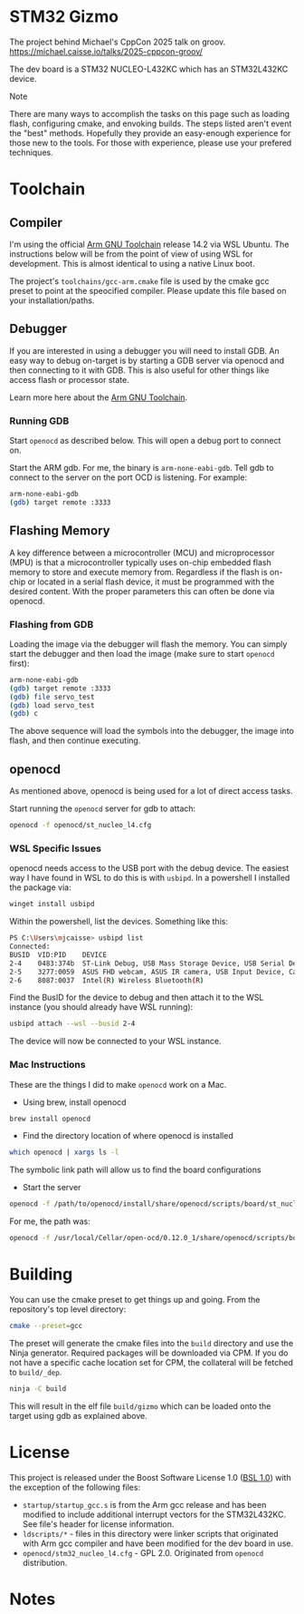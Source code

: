 # STM32 Gizmo

The project behind Michael's CppCon 2025 talk on groov.
https://michael.caisse.io/talks/2025-cppcon-groov/

The dev board is a STM32 NUCLEO-L432KC which has an STM32L432KC device.

> [!Note]
> There are many ways to accomplish the tasks on this page such as loading flash,
> configuring cmake, and envoking builds. The steps listed aren't event the "best"
> methods. Hopefully they provide an easy-enough experience for those new to the tools.
> For those with experience, please use your prefered techniques.


# Toolchain

## Compiler

I'm using the official [Arm GNU Toolchain](https://developer.arm.com/Tools%20and%20Software/GNU%20Toolchain) release 14.2 via WSL Ubuntu. The instructions below will be from the point of view of using WSL for development. This is almost identical to using a native Linux boot.

The project's `toolchains/gcc-arm.cmake` file is used by the cmake gcc preset to point at the speocified compiler. Please update this file based on your installation/paths.


## Debugger

If you are interested in using a debugger you will need to install GDB. An easy way to debug on-target is by starting a GDB server via openocd and then connecting to it with GDB. This is also useful for other things like access flash or processor state.

Learn more here about the [Arm GNU Toolchain](https://learn.arm.com/install-guides/gcc/arm-gnu/).

### Running GDB

Start `openocd` as described below. This will open a debug port to connect on.

Start the ARM gdb. For me, the binary is `arm-none-eabi-gdb`. Tell gdb to connect to the server on the port OCD is listening. For example:

```bash
arm-none-eabi-gdb
(gdb) target remote :3333
```


## Flashing Memory

A key difference between a microcontroller (MCU) and microprocessor (MPU) is that a microcontroller typically uses on-chip embedded flash memory to store and execute memory from. Regardless if the flash is on-chip or located in a serial flash device, it must be programmed with the desired content. With the proper parameters this can often be done via openocd.

### Flashing from GDB

Loading the image via the debugger will flash the memory. You can simply start the debugger and then load the image (make sure to start `openocd` first):

```bash
arm-none-eabi-gdb
(gdb) target remote :3333
(gdb) file servo_test
(gdb) load servo_test
(gdb) c
```

The above sequence will load the symbols into the debugger, the image into flash, and then continue executing.


## openocd

As mentioned above, openocd is being used for a lot of direct access tasks.

Start running the `openocd` server for gdb to attach:

```bash
openocd -f openocd/st_nucleo_l4.cfg
```


### WSL Specific Issues

openocd needs access to the USB port with the debug device. The easiest way I have found in WSL to do this is with `usbipd`. In a powershell I installed the package via:

```bash
winget install usbipd
```

Within the powershell, list the devices. Something like this:

```bash
PS C:\Users\mjcaisse> usbipd list
Connected:
BUSID  VID:PID    DEVICE                                                        STATE
2-4    0483:374b  ST-Link Debug, USB Mass Storage Device, USB Serial Device...  Shared
2-5    3277:0059  ASUS FHD webcam, ASUS IR camera, USB Input Device, Camera...  Not shared
2-6    8087:0037  Intel(R) Wireless Bluetooth(R)                                Not shared
```

Find the BusID for the device to debug and then attach it to the WSL instance (you should already have WSL running):

```bash
usbipd attach --wsl --busid 2-4
 ```

The device will now be connected to your WSL instance.


### Mac Instructions

These are the things I did to make `openocd` work on a Mac.

- Using brew, install openocd

```bash
brew install openocd
```

- Find the directory location of where openocd is installed

```bash
which openocd | xargs ls -l
```

  The symbolic link path will allow us to find the board configurations
  
- Start the server

```bash
openocd -f /path/to/openocd/install/share/openocd/scripts/board/st_nucleo_l4.cfg
```

For me, the path was:

```bash
openocd -f /usr/local/Cellar/open-ocd/0.12.0_1/share/openocd/scripts/board/st_nucleo_l4.cfg
```


# Building

You can use the cmake preset to get things up and going. From the repository's top level directory:

```bash
cmake --preset=gcc
```

The preset will generate the cmake files into the `build` directory and use the Ninja generator. Required packages will be downloaded via CPM. If you do not have a specific cache location set for CPM, the collateral will be fetched to `build/_dep`.

```bash
ninja -C build
```

This will result in the elf file `build/gizmo` which can be loaded onto the target using gdb as explained above.


# License

This project is released under the Boost Software License 1.0 ([BSL 1.0](https://www.boost.org/LICENSE_1_0.txt)) with the exception of the following files:

 - `startup/startup_gcc.s` is from the Arm gcc release and has been modified to include additional interrupt vectors for the STM32L432KC. See file's header for license information.
 - `ldscripts/*` - files in this directory were linker scripts that originated with Arm gcc compiler and have been modified for the dev board in use.
 - `openocd/stm32_nucleo_l4.cfg` - GPL 2.0. Originated from `openocd` distribution.


# Notes




